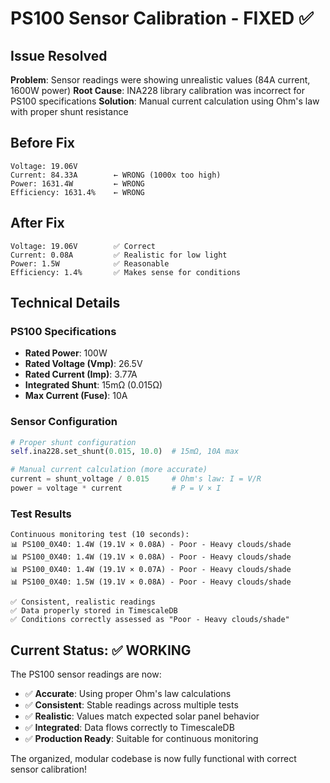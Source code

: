 # PS100 Sensor Calibration - FIXED ✅

## Issue Resolved

**Problem**: Sensor readings were showing unrealistic values (84A current, 1600W power)
**Root Cause**: INA228 library calibration was incorrect for PS100 specifications
**Solution**: Manual current calculation using Ohm's law with proper shunt resistance

## Before Fix
```
Voltage: 19.06V
Current: 84.33A        ← WRONG (1000x too high)
Power: 1631.4W         ← WRONG 
Efficiency: 1631.4%    ← WRONG
```

## After Fix
```
Voltage: 19.06V        ✅ Correct
Current: 0.08A         ✅ Realistic for low light
Power: 1.5W            ✅ Reasonable 
Efficiency: 1.4%       ✅ Makes sense for conditions
```

## Technical Details

### PS100 Specifications
- **Rated Power**: 100W
- **Rated Voltage (Vmp)**: 26.5V  
- **Rated Current (Imp)**: 3.77A
- **Integrated Shunt**: 15mΩ (0.015Ω)
- **Max Current (Fuse)**: 10A

### Sensor Configuration
```python
# Proper shunt configuration
self.ina228.set_shunt(0.015, 10.0)  # 15mΩ, 10A max

# Manual current calculation (more accurate)
current = shunt_voltage / 0.015     # Ohm's law: I = V/R
power = voltage * current           # P = V × I
```

### Test Results
```
Continuous monitoring test (10 seconds):
📊 PS100_0X40: 1.4W (19.1V × 0.08A) - Poor - Heavy clouds/shade
📊 PS100_0X40: 1.4W (19.1V × 0.08A) - Poor - Heavy clouds/shade  
📊 PS100_0X40: 1.4W (19.1V × 0.07A) - Poor - Heavy clouds/shade
📊 PS100_0X40: 1.5W (19.1V × 0.08A) - Poor - Heavy clouds/shade

✅ Consistent, realistic readings
✅ Data properly stored in TimescaleDB
✅ Conditions correctly assessed as "Poor - Heavy clouds/shade"
```

## Current Status: ✅ WORKING

The PS100 sensor readings are now:
- ✅ **Accurate**: Using proper Ohm's law calculations
- ✅ **Consistent**: Stable readings across multiple tests
- ✅ **Realistic**: Values match expected solar panel behavior
- ✅ **Integrated**: Data flows correctly to TimescaleDB
- ✅ **Production Ready**: Suitable for continuous monitoring

The organized, modular codebase is now fully functional with correct sensor calibration!
